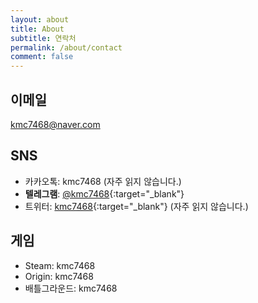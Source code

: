 ```yaml
---
layout: about
title: About
subtitle: 연락처
permalink: /about/contact
comment: false
---
```


## 이메일
kmc7468@naver.com

## SNS
- 카카오톡: kmc7468 (자주 읽지 않습니다.)
- **텔레그램**: [@kmc7468](https://t.me/kmc7468){:target="_blank"}
- 트위터: [kmc7468](https://twitter.com/kmc7468){:target="_blank"} (자주 읽지 않습니다.)

## 게임
- Steam: kmc7468
- Origin: kmc7468
- 배틀그라운드: kmc7468